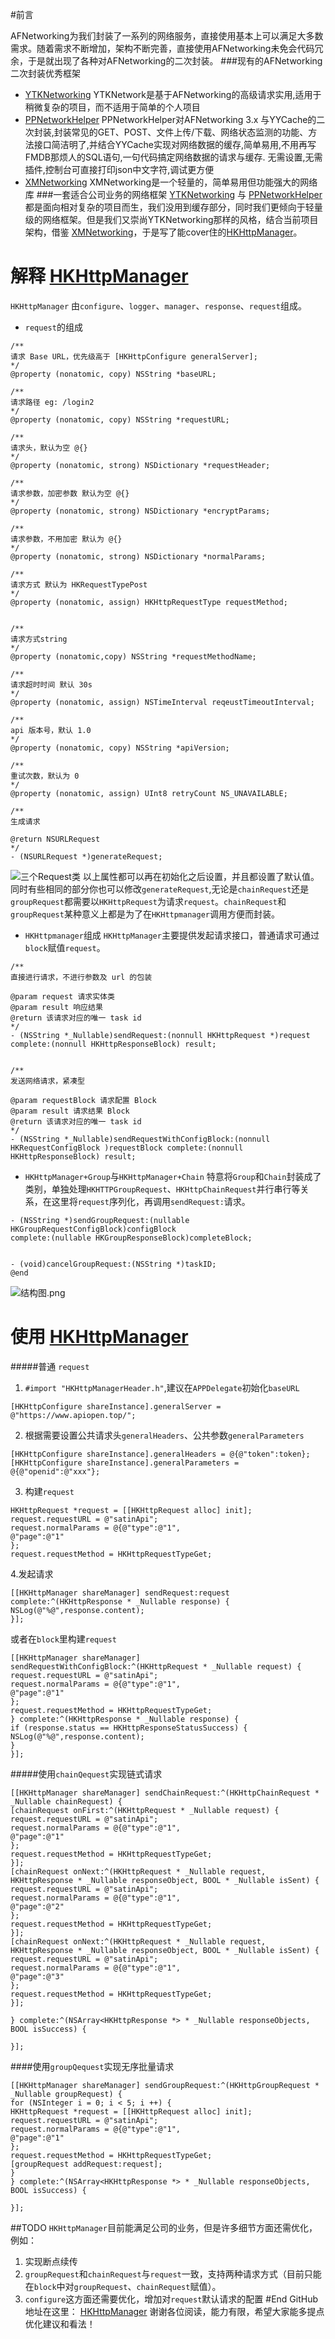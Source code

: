 #前言

AFNetworking为我们封装了一系列的网络服务，直接使用基本上可以满足大多数需求。随着需求不断增加，架构不断完善，直接使用AFNetworking未免会代码冗余，于是就出现了各种对AFNetworking的二次封装。
###现有的AFNetworking二次封装优秀框架
- [YTKNetworking](https://github.com/yuantiku/YTKNetwork)
YTKNetwork是基于AFNetworking的高级请求实用,适用于稍微复杂的项目，而不适用于简单的个人项目
- [PPNetworkHelper](https://github.com/jkpang/PPNetworkHelper)
PPNetworkHelper对AFNetworking 3.x 与YYCache的二次封装,封装常见的GET、POST、文件上传/下载、网络状态监测的功能、方法接口简洁明了,并结合YYCache实现对网络数据的缓存,简单易用,不用再写FMDB那烦人的SQL语句,一句代码搞定网络数据的请求与缓存. 无需设置,无需插件,控制台可直接打印json中文字符,调试更方便
- [XMNetworking](https://github.com/kangzubin/XMNetworking)
XMNetworking是一个轻量的，简单易用但功能强大的网络库
###一套适合公司业务的网络框架
[YTKNetworking](https://github.com/yuantiku/YTKNetwork) 与 [PPNetworkHelper](https://github.com/jkpang/PPNetworkHelper)都是面向相对复杂的项目而生，我们没用到缓存部分，同时我们更倾向于轻量级的网络框架。但是我们又崇尚YTKNetworking那样的风格，结合当前项目架构，借鉴 [XMNetworking](https://github.com/kangzubin/XMNetworking)，于是写了能cover住的[HKHttpManager](https://github.com/baoshanf/HKHttpManager)。
# 解释 [HKHttpManager](https://github.com/baoshanf/HKHttpManager)
`HKHttpManager` 由`configure`、`logger`、`manager`、`response`、`request`组成。
- `request`的组成
```
/**
请求 Base URL，优先级高于 [HKHttpConfigure generalServer];
*/
@property (nonatomic, copy) NSString *baseURL;

/**
请求路径 eg: /login2
*/
@property (nonatomic, copy) NSString *requestURL;

/**
请求头，默认为空 @{}
*/
@property (nonatomic, strong) NSDictionary *requestHeader;

/**
请求参数，加密参数 默认为空 @{}
*/
@property (nonatomic, strong) NSDictionary *encryptParams;

/**
请求参数，不用加密 默认为 @{}
*/
@property (nonatomic, strong) NSDictionary *normalParams;

/**
请求方式 默认为 HKRequestTypePost
*/
@property (nonatomic, assign) HKHttpRequestType requestMethod;


/**
请求方式string
*/
@property (nonatomic,copy) NSString *requestMethodName;

/**
请求超时时间 默认 30s
*/
@property (nonatomic, assign) NSTimeInterval reqeustTimeoutInterval;

/**
api 版本号，默认 1.0
*/
@property (nonatomic, copy) NSString *apiVersion;

/**
重试次数，默认为 0
*/
@property (nonatomic, assign) UInt8 retryCount NS_UNAVAILABLE;

/**
生成请求

@return NSURLRequest
*/
- (NSURLRequest *)generateRequest;
```
![三个Request类](https://upload-images.jianshu.io/upload_images/4248528-c4588ca4005e093e.png?imageMogr2/auto-orient/strip%7CimageView2/2/w/1240)
以上属性都可以再在初始化之后设置，并且都设置了默认值。同时有些相同的部分你也可以修改`generateRequest`,无论是`chainRequest`还是`groupRequest`都需要以`HKHttpRequest`为请求`request`。`chainRequest`和`groupRequest`某种意义上都是为了在`HKHttpmanager`调用方便而封装。
- `HKHttpmanager`组成
`HKHttpManager`主要提供发起请求接口，普通请求可通过`block`赋值`request`。
```
/**
直接进行请求，不进行参数及 url 的包装

@param request 请求实体类
@param result 响应结果
@return 该请求对应的唯一 task id
*/
- (NSString *_Nullable)sendRequest:(nonnull HKHttpRequest *)request complete:(nonnull HKHttpResponseBlock) result;


/**
发送网络请求，紧凑型

@param requestBlock 请求配置 Block
@param result 请求结果 Block
@return 该请求对应的唯一 task id
*/
- (NSString *_Nullable)sendRequestWithConfigBlock:(nonnull HKRequestConfigBlock )requestBlock complete:(nonnull HKHttpResponseBlock) result;
```
- `HKHttpManager+Group`与`HKHttpManager+Chain`
特意将`Group`和`Chain`封装成了类别，单独处理`HKHTTPGroupRequest`、`HKHttpChainRequest`并行串行等关系，在这里将`request`序列化，再调用`sendRequest:`请求。
```
- (NSString *)sendGroupRequest:(nullable HKGroupRequestConfigBlock)configBlock
complete:(nullable HKGroupResponseBlock)completeBlock;


- (void)cancelGroupRequest:(NSString *)taskID;
@end
```

![结构图.png](https://upload-images.jianshu.io/upload_images/4248528-47ab20b16890fd91.png?imageMogr2/auto-orient/strip%7CimageView2/2/w/1240)
# 使用 [HKHttpManager](https://github.com/baoshanf/HKHttpManager)
#####普通 `request`
1. `#import "HKHttpManagerHeader.h"`,建议在`APPDelegate`初始化`baseURL`
```
[HKHttpConfigure shareInstance].generalServer = @"https://www.apiopen.top/";
```
2. 根据需要设置公共请求头`generalHeaders`、公共参数`generalParameters`
```
[HKHttpConfigure shareInstance].generalHeaders = @{@"token":token};
[HKHttpConfigure shareInstance].generalParameters = @{@"openid":@"xxx"};
```
3. 构建`request`
```
HKHttpRequest *request = [[HKHttpRequest alloc] init];
request.requestURL = @"satinApi";
request.normalParams = @{@"type":@"1",
@"page":@"1"
};
request.requestMethod = HKHttpRequestTypeGet;
```
4.发起请求
```
[[HKHttpManager shareManager] sendRequest:request complete:^(HKHttpResponse * _Nullable response) {
NSLog(@"%@",response.content);
}];
```
或者在`block`里构建`request`
```
[[HKHttpManager shareManager] sendRequestWithConfigBlock:^(HKHttpRequest * _Nullable request) {
request.requestURL = @"satinApi";
request.normalParams = @{@"type":@"1",
@"page":@"1"
};
request.requestMethod = HKHttpRequestTypeGet;
} complete:^(HKHttpResponse * _Nullable response) {
if (response.status == HKHttpResponseStatusSuccess) {
NSLog(@"%@",response.content);
}
}];
```
#####使用`chainQequest`实现链式请求
```
[[HKHttpManager shareManager] sendChainRequest:^(HKHttpChainRequest * _Nullable chainRequest) {
[chainRequest onFirst:^(HKHttpRequest * _Nullable request) {
request.requestURL = @"satinApi";
request.normalParams = @{@"type":@"1",
@"page":@"1"
};
request.requestMethod = HKHttpRequestTypeGet;
}];
[chainRequest onNext:^(HKHttpRequest * _Nullable request, HKHttpResponse * _Nullable responseObject, BOOL * _Nullable isSent) {
request.requestURL = @"satinApi";
request.normalParams = @{@"type":@"1",
@"page":@"2"
};
request.requestMethod = HKHttpRequestTypeGet;
}];
[chainRequest onNext:^(HKHttpRequest * _Nullable request, HKHttpResponse * _Nullable responseObject, BOOL * _Nullable isSent) {
request.requestURL = @"satinApi";
request.normalParams = @{@"type":@"1",
@"page":@"3"
};
request.requestMethod = HKHttpRequestTypeGet;
}];

} complete:^(NSArray<HKHttpResponse *> * _Nullable responseObjects, BOOL isSuccess) {

}];
```
####使用`groupQequest`实现无序批量请求
```
[[HKHttpManager shareManager] sendGroupRequest:^(HKHttpGroupRequest * _Nullable groupRequest) {
for (NSInteger i = 0; i < 5; i ++) {
HKHttpRequest *request = [[HKHttpRequest alloc] init];
request.requestURL = @"satinApi";
request.normalParams = @{@"type":@"1",
@"page":@"1"
};
request.requestMethod = HKHttpRequestTypeGet;
[groupRequest addRequest:request];
}
} complete:^(NSArray<HKHttpResponse *> * _Nullable responseObjects, BOOL isSuccess) {

}];
```
##TODO
`HKHttpManager`目前能满足公司的业务，但是许多细节方面还需优化，例如：
1. 实现断点续传
2. `groupRequest`和`chainRequest`与`request`一致，支持两种请求方式（目前只能在`block`中对`groupRequest`、`chainRequest`赋值）。
3. `configure`这方面还需要优化，增加对`request`默认请求的配置
#End
GitHub地址在这里： [HKHttpManager](https://github.com/baoshanf/HKHttpManager)
谢谢各位阅读，能力有限，希望大家能多提点优化建议和看法！
